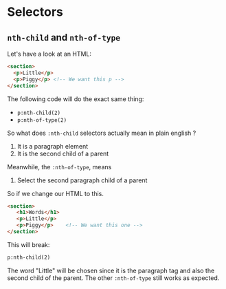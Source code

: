 # Selectors
## `nth-child` and `nth-of-type`
Let's have a look at an HTML:

```html
<section>
  <p>Little</p>
  <p>Piggy</p> <!-- We want this p -->
</section>
```

The following code will do the exact same thing:
- `p:nth-child(2)`
- `p:nth-of-type(2)`

So what does `:nth-child` selectors actually mean in plain english ?

1. It is a paragraph element
2. It is the second child of a parent 

Meanwhile, the `:nth-of-type`, means
1. Select the second paragraph child of a parent

So if we change our HTML to this.

```html
<section>
   <h1>Words</h1>
   <p>Little</p>
   <p>Piggy</p>    <!-- We want this one -->
</section>
```
This will break:

```html
p:nth-child(2)
```

The word "Little" will be chosen since it is the paragraph tag and also the second child of the parent. The other `:nth-of-type` still works as expected.